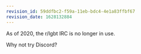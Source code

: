 ```yaml
---
revision_id: 59ddfbc2-f59a-11eb-bdc4-4e1a83ffbf67
revision_date: 1628132884
---
```


As of 2020, the r/lgbt IRC is no longer in use. 

Why not try Discord?